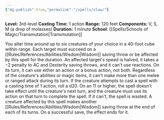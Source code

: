 ```yaml
---
{"dg-publish":true,"permalink":"/spells/slow/"}
---
```


**Level:** 3rd-level
**Casting Time:** 1 action
**Range:** 120 feet
**Components:** V, S, M (a drop of molasses)
**Duration:** 1 minute
**School:** [[Spells/Schools of Magic/Transmutation\|Transmutation]]

You alter time around up to six creatures of your choice in a 40-foot cube within range. Each target must succeed on a [[Rules/References/Abilities/Wisdom\|Wisdom]] saving throw or be affected by this spell for the duration.
An affected target's speed is halved, it takes a −2 penalty to AC and Dexterity saving throws, and it can't use reactions. On its turn, it can use either an action or a bonus action, not both. Regardless of the creature's abilities or magic items, it can't make more than one melee or ranged attack during its turn.
If the creature attempts to cast a spell with a casting time of 1 action, roll a d20. On an 11 or higher, the spell doesn't take effect until the creature's next turn, and the creature must use its action on that turn to complete the spell. If it can't, the spell is wasted.
A creature affected by this spell makes another [[Rules/References/Abilities/Wisdom\|Wisdom]] saving throw at the end of each of its turns. On a successful save, the effect ends for it.